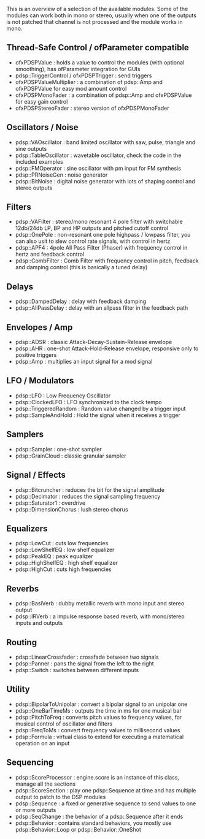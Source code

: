 
This is an overview of a selection of the available modules. Some of the modules can work both in mono or stereo, usually when one of the outputs is not patched that channel is not processed and the module works in mono.

## Thread-Safe Control / ofParameter compatible
- ofxPDSPValue : holds a value to control the modules (with optional smoothing), has ofParameter integration for GUIs
- pdsp::TriggerControl / ofxPDSPTrigger : send triggers
- ofxPDSPValueMultiplier : a combination of pdsp::Amp and ofxPDSPValue for easy mod amount control
- ofxPDSPMonoFader : a combination of pdsp::Amp and ofxPDSPValue for easy gain control
- ofxPDSPStereoFader : stereo version of ofxPDSPMonoFader

## Oscillators / Noise
- pdsp::VAOscillator : band limited oscillator with saw, pulse, triangle and sine outputs
- pdsp::TableOscillator : wavetable oscillator, check the code in the included examples
- pdsp::FMOperator : sine oscillator with pm input for FM synthesis
- pdsp::PRNoiseGen : noise generator
- pdsp::BitNoise : digital noise generator with lots of shaping control and stereo outputs

## Filters
- pdsp::VAFilter : stereo/mono resonant 4 pole filter with switchable 12db/24db LP, BP and HP outputs and pitched cutoff control
- pdsp::OnePole : non-resonant one pole highpass / lowpass filter, you can also usit to slew control rate signals, with control in hertz
- pdsp::APF4 : 4pole All Pass Filter (Phaser) with frequency control in hertz and feedback control
- pdsp::CombFilter : Comb Filter with frequency control in pitch, feedback and damping control (this is basically a tuned delay)

## Delays
- pdsp::DampedDelay : delay with feedback damping
- pdsp::AllPassDelay : delay with an allpass filter in the feedback path

## Envelopes / Amp
- pdsp::ADSR : classic Attack-Decay-Sustain-Release envelope
- pdsp::AHR : one-shot Attack-Hold-Release envelope, responsive only to positive triggers
- pdsp::Amp : multiplies an input signal for a mod signal

## LFO / Modulators
- pdsp::LFO : Low Frequency Oscillator
- pdsp::ClockedLFO : LFO synchronized to the clock tempo
- pdsp::TriggeredRandom : Random value changed by a trigger input
- pdsp::SampleAndHold : Hold the signal when it receives a trigger 

## Samplers
- pdsp::Sampler : one-shot sampler
- pdsp::GrainCloud : classic granular sampler

## Signal / Effects
- pdsp::Bitcruncher : reduces the bit for the signal amplitude
- pdsp::Decimator : reduces the signal sampling frequency
- pdsp::Saturator1 : overdrive 
- pdsp::DimensionChorus : lush stereo chorus

## Equalizers
- pdsp::LowCut : cuts low frequencies
- pdsp::LowShelfEQ : low shelf equalizer
- pdsp::PeakEQ : peak equalizer
- pdsp::HighShelfEQ : high shelf equalizer
- pdsp::HighCut : cuts high frequencies

## Reverbs  
- pdsp::BasiVerb : dubby metallic reverb with mono input and stereo output 
- pdsp::IRVerb : a impulse response based reverb, with mono/stereo inputs and outputs

## Routing
- pdsp::LinearCrossfader : crossfade between two signals
- pdsp::Panner : pans the signal from the left to the right
- pdsp::Switch : switches between different inputs

## Utility
- pdsp::BipolarToUnipolar : convert a bipolar signal to an unipolar one
- pdsp::OneBarTimeMs : outputs the time in ms for one musical bar
- pdsp::PitchToFreq : converts pitch values to frequency values, for musical control of oscillator and filters
- pdsp::FreqToMs : convert frequency values to millisecond values 
- pdsp::Formula : virtual class to extend for executing a matematical operation on an input

## Sequencing
- pdsp::ScoreProcessor : engine.score is an instance of this class, manage all the sections
- pdsp::ScoreSection : play one pdsp::Sequence at time and has multiple output to patch to the DSP modules
- pdsp::Sequence : a fixed or generative sequence to send values to one or more outputs
- pdsp::SeqChange : the behavior of a pdsp::Sequence after it ends
- pdsp::Behavior : contains standard behaviors, you mostly use pdsp::Behavior::Loop or pdsp::Behavior::OneShot
